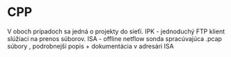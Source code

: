 # CPP
V oboch prípadoch sa jedná o projekty do sieťí.
IPK - jednoduchý FTP klient slúžiaci na prenos súborov.
ISA - offline netflow sonda spracúvajúca .pcap súbory , podrobnejší popis + dokumentácia v adresári ISA
